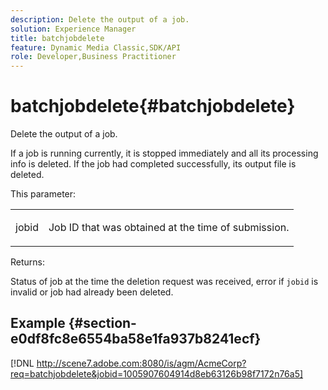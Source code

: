 ```yaml
---
description: Delete the output of a job.
solution: Experience Manager
title: batchjobdelete
feature: Dynamic Media Classic,SDK/API
role: Developer,Business Practitioner
---
```


# batchjobdelete{#batchjobdelete}

Delete the output of a job.

 If a job is running currently, it is stopped immediately and all its processing info is deleted. If the job had completed successfully, its output file is deleted.

This parameter:

<table id="simpletable_AACB976615FF4888A0816328DC48DCA3"> 
 <tr class="strow"> 
  <td class="stentry"> <p><span class="codeph"> jobid</span> </p> </td> 
  <td class="stentry"> <p>Job ID that was obtained at the time of submission. </p></td> 
 </tr> 
</table>

Returns:

Status of job at the time the deletion request was received, error if `jobid` is invalid or job had already been deleted.

## Example {#section-e0df8fc8e6554ba58e1fa937b8241ecf}

[!DNL http://scene7.adobe.com:8080/is/agm/AcmeCorp?req=batchjobdelete&jobid=1005907604914d8eb63126b98f7172n76a5] 
